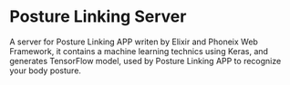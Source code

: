 # Posture Linking Server

A server for Posture Linking APP writen by Elixir and Phoneix Web Framework, it contains a machine learning technics using Keras, and generates TensorFlow model, used by Posture Linking APP to recognize your body posture.
